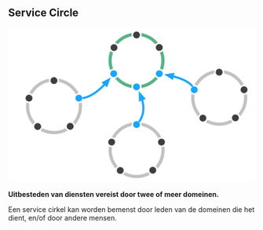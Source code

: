## Service Circle

![right,fit](img/structural-patterns/service-circle.png)

**Uitbesteden van diensten vereist door twee of meer domeinen.**

Een service cirkel kan worden bemenst door leden van de domeinen die het dient, en/of door andere mensen.